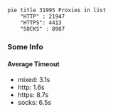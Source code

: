 
```mermaid
pie title 31995 Proxies in list
    "HTTP" : 21947
    "HTTPS": 4413
    "SOCKS" : 8987
```

### Some Info
#### Average Timeout

- mixed: 3.1s
- http: 1.6s
- https: 8.7s
- socks: 6.5s